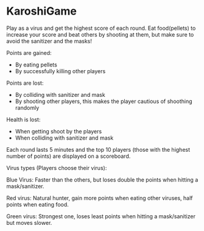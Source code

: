 # KaroshiGame

Play as a virus and get the highest score of each round. Eat food(pellets) to increase your score and beat others by shooting at them, but make sure to avoid the sanitizer and the masks! 

Points are gained:
- By eating pellets
- By successfully killing other players 

Points are lost:
- By colliding with sanitizer and mask
- By shooting other players, this makes the player cautious of shoothing randomly

Health is lost:
- When getting shoot by the players 
- When colliding with sanitizer and mask


Each round lasts 5 minutes and the top 10 players (those with the highest number of points) are displayed on a scoreboard. 

Virus types (Players choose their virus):

Blue Virus:  Faster than the others, but loses double the points when hitting a mask/sanitizer.

Red virus: Natural hunter, gain more points when eating other viruses, half points when eating food. 

Green virus: Strongest one, loses least points when hitting a mask/sanitizer but moves slower.


